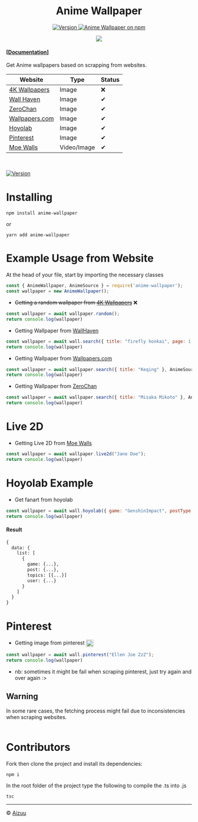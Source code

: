 <h1 align="center">Anime Wallpaper</h1>
<p align="center">
  <a href="https://github.com/beyluta/WinWidgets">
    <img src="https://img.shields.io/npm/v/anime-wallpaper.svg?logo=npm&logoColor=fff&label=Version&color=limegreen" alt="Version" />
  </a>
  <a href="https://www.npmjs.com/package/anime-wallpaper">
    <img src="https://img.shields.io/npm/v/anime-wallpaper.svg?logo=npm&logoColor=fff&label=NPM+package&color=red" alt="Anime Wallpaper on npm" />
  </a>
</p>
<p align="center" style="center"> 
    <img src="https://i.imgur.com/DeP0Nlv.jpeg">
</p>

#### [[Documentation](https://iseizuu.github.io/anime-wallpaper/)]

Get Anime wallpapers based on scrapping from websites.

| Website | Type | Status |
|---------|------|-----------|
| [4K Wallpapers](https://free4kwallpapers.com/) | Image | ❌ |
| [Wall Haven](https://wallhaven.cc) | Image | ✔ |
| [ZeroChan](https://www.zerochan.net) | Image | ✔ |
| [Wallpapers.com](https://wallpapers.com) | Image | ✔ |
| [Hoyolab](https://www.hoyolab.com/) | Image | ✔ |
| [Pinterest](https://pinterest.com/) | Image | ✔ |
| [Moe Walls](https://moewalls.com) | Video/Image | ✔ |

<br>

[![Version](https://nodei.co/npm/anime-wallpaper.png?compact=true)](https://nodei.co/npm/anime-wallpaper)

# Installing
```
npm install anime-wallpaper
```
or
```
yarn add anime-wallpaper
```

# Example Usage from Website
At the head of your file, start by importing the necessary classes
```js
const { AnimeWallpaper, AnimeSource } = require('anime-wallpaper');
const wallpaper = new AnimeWallpaper();
```

- ~~Getting a random wallpaper from [4K Wallpapers](https://free4kwallpapers.com/)~~ ❌

```js
const wallpaper = await wallpaper.random();
return console.log(wallpaper)
```

- Getting Wallpaper from [WallHaven](https://wallhaven.cc) <img align="center" width="15" src="https://cdn.discordapp.com/emojis/735119429016485920.webp?size=128&quality=lossless">

```js
const wallpaper = await wall.search({ title: "firefly honkai", page: 1, type: "sfw", aiArt: true }, AnimeSource.WallHaven);
return console.log(wallpaper)
```

- Getting Wallpaper from [Wallpapers.com](https://wallpapers.com) <img align="center" width="15" src="https://cdn.discordapp.com/emojis/735119429016485920.webp?size=128&quality=lossless">

```js
const wallpaper = await wallpaper.search({ title: "Keqing" }, AnimeSource.Wallpapers);
return console.log(wallpaper)
```

- Getting Wallpaper from [ZeroChan](https://www.zerochan.net) <img align="center" width="15" src="https://cdn.discordapp.com/emojis/735119429016485920.webp?size=128&quality=lossless">

```js
const wallpaper = await wallpaper.search({ title: "Misaka Mikoto" }, AnimeSource.ZeroChan);
return console.log(wallpaper)
```

# Live 2D

- Getting Live 2D from [Moe Walls](https://moewalls.com) <img align="center" width="15" src="https://cdn.discordapp.com/emojis/735119429016485920.webp?size=128&quality=lossless">

```js
const wallpaper = await wallpaper.live2d("Jane Doe");
return console.log(wallpaper)
```

# Hoyolab Example
- Get fanart from hoyolab <img align="center" width="15" src="https://cdn.discordapp.com/emojis/735119429016485920.webp?size=128&quality=lossless">

```js
const wallpaper = await wall.hoyolab({ game: "GenshinImpact", postType: "Trending" });
return console.log(wallpaper)
```
#### Result
```txt
{
  data: {
    list: [
      {
        game: {...},
        post: {...},
        topics: [{...}]
        user: {...}
      }
    ]
  }
}

```

# Pinterest
- Getting image from pinterest <img align="center" width="20" src="https://cdn3.emoji.gg/emojis/5505-idle-status.png">

```js
const wallpaper = await wall.pinterest("Ellen Joe ZzZ");
return console.log(wallpaper)
```

- nb: sometimes it might be fail when scraping pinterest, just try again and over again :>

## Warning
In some rare cases, the fetching process might fail due to inconsistencies when scraping websites.<br><br>


# Contributors
Fork then clone the project and install its dependencies:
```
npm i
```

In the root folder of the project type the following to compile the .ts into .js
```
tsc
```

<hr>

© [Aizuu](https://github.com/iseizuu)
